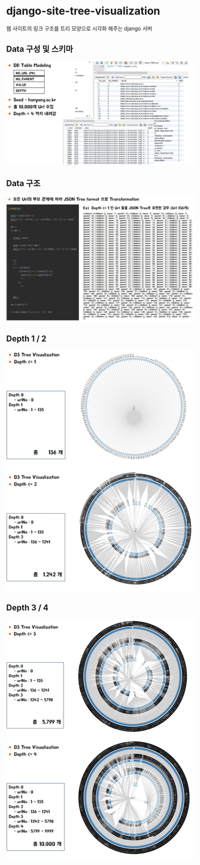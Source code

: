 # django-site-tree-visualization
웹 사이트의 링크 구조를 트리 모양으로 시각화 해주는 django 서버


## Data 구성 및 스키마
<div>
  <div>
    <img src='./screenshots/screenshot1.jpg'>
  </div>
</div>

## Data 구조
<div>
  <div>
    <img src='./screenshots/screenshot2.jpg'>
  </div>
</div>

## Depth 1 / 2
<div>
  <div width='30%'>
    <img src='./screenshots/screenshot3.jpg'>
  </div>
  <div width='30%'>
    <img src='./screenshots/screenshot4.jpg'>
  </div>
</div>

## Depth 3 / 4
<div>
  <div width='30%'>
    <img src='./screenshots/screenshot5.jpg'>
  </div>
  <div width='30%'>
    <img src='./screenshots/screenshot6.jpg'>
  </div>
</div>
